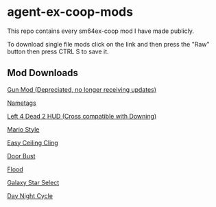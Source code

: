 # agent-ex-coop-mods
This repo contains every sm64ex-coop mod I have made publicly.

To download single file mods click on the link and then press the "Raw" button then press CTRL S to save it.

## Mod Downloads

[Gun Mod (Depreciated, no longer receiving updates)](./mods/gun-mod/gun-mod.zip)

[Nametags](./mods/nametags.lua)

[Left 4 Dead 2 HUD (Cross compatible with Downing)](./mods/l4d2-hud/l4d2-hud.zip)

[Mario Style](./mods/mario-style/mario-style.zip)

[Easy Ceiling Cling](./mods/easy-ceiling-cling.lua)

[Door Bust](./mods/door-bust.lua)

[Flood](./mods/flood/flood.zip)

[Galaxy Star Select](./mods/galaxy-star-select/galaxy-star-select.zip)

[Day Night Cycle](./mods/day-night-cycle/day-night-cycle.zip)
